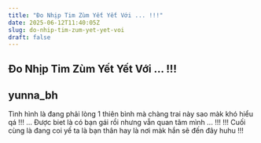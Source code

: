 ```yaml
---
title: "Đo Nhịp Tim Zùm Yết Yết Với ... !!!"
date: 2025-06-12T11:40:05Z
slug: do-nhip-tim-zum-yet-yet-voi
draft: false
---
```


## Đo Nhịp Tim Zùm Yết Yết Với ... !!!

## yunna_bh

Tình hình là đang phải lòng 1 thiên bình mà chàng trai này sao màk khó hiểu qá  !!! 
 ... Được biet là có bạn gái rồi nhưng vẫn quan tâm mình ... !!! 
  !!! Cuối cùng là đang coi yế ta là bạn thân hay là nơi màk hắn sẽ đến đây huhu !!!